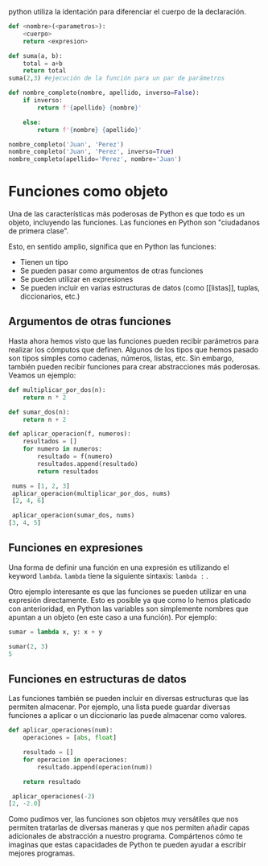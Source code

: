 python utiliza la identación para diferenciar el cuerpo de la declaración.
```Python 
def <nombre>(<parametros>):
	<cuerpo>
	return <expresion>

def suma(a, b):
	total = a+b
	return total
suma(2,3) #ejecución de la función para un par de parámetros

def nombre_completo(nombre, apellido, inverso=False):
    if inverso:
        return f'{apellido} {nombre}'

    else:
        return f'{nombre} {apellido}'

nombre_completo('Juan', 'Perez')
nombre_completo('Juan', 'Perez', inverso=True)
nombre_completo(apellido='Perez', nombre='Juan')
```

# Funciones como objeto
Una de las características más poderosas de Python es que todo es un objeto, incluyendo las funciones. Las funciones en Python son "ciudadanos de primera clase".

Esto, en sentido amplio, significa que en Python las funciones:

- Tienen un tipo
- Se pueden pasar como argumentos de otras funciones
- Se pueden utilizar en expresiones
- Se pueden incluir en varias estructuras de datos (como [[listas]], tuplas,  
    diccionarios, etc.)

## Argumentos de otras funciones

Hasta ahora hemos visto que las funciones pueden recibir parámetros para realizar los cómputos que definen. Algunos de los tipos que hemos pasado son tipos simples como cadenas, números, listas, etc. Sin embargo, también pueden recibir funciones para crear abstracciones más poderosas. Veamos un ejemplo:

```Python
def multiplicar_por_dos(n):
    return n * 2

def sumar_dos(n):
    return n + 2

def aplicar_operacion(f, numeros):
    resultados = []
    for numero in numeros:
        resultado = f(numero)
        resultados.append(resultado)
        return resultados

 nums = [1, 2, 3]
 aplicar_operacion(multiplicar_por_dos, nums)
 [2, 4, 6]

 aplicar_operacion(sumar_dos, nums)
[3, 4, 5]
```

## Funciones en expresiones

Una forma de definir una función en una expresión es utilizando el keyword `lambda`. `lambda` tiene la siguiente sintaxis: `lambda :` .

Otro ejemplo interesante es que las funciones se pueden utilizar en una expresión directamente. Esto es posible ya que como lo hemos platicado con anterioridad, en Python las variables son simplemente nombres que apuntan a un objeto (en este caso a una función). Por ejemplo:

```Python
sumar = lambda x, y: x + y

sumar(2, 3)
5
```

## Funciones en estructuras de datos

Las funciones también se pueden incluir en diversas estructuras que las permiten almacenar. Por ejemplo, una lista puede guardar diversas funciones a aplicar o un diccionario las puede almacenar como valores.

```Python
def aplicar_operaciones(num):
    operaciones = [abs, float]

    resultado = []
    for operacion in operaciones:
        resultado.append(operacion(num))

    return resultado

 aplicar_operaciones(-2)
[2, -2.0]
```

Como pudimos ver, las funciones son objetos muy versátiles que nos permiten tratarlas de diversas maneras y que nos permiten añadir capas adicionales de abstracción a nuestro programa. Compártenos cómo te imaginas que estas capacidades de Python te pueden ayudar a escribir mejores programas.